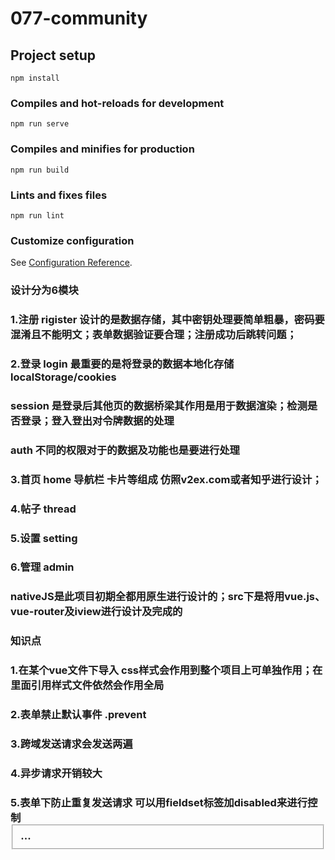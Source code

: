 # 077-community

## Project setup
```
npm install
```

### Compiles and hot-reloads for development
```
npm run serve
```

### Compiles and minifies for production
```
npm run build
```

### Lints and fixes files
```
npm run lint
```

### Customize configuration
See [Configuration Reference](https://cli.vuejs.org/config/).

### 设计分为6模块 
### 1.注册 rigister 设计的是数据存储，其中密钥处理要简单粗暴，密码要混淆且不能明文；表单数据验证要合理；注册成功后跳转问题；
### 2.登录 login 最重要的是将登录的数据本地化存储 localStorage/cookies
### session 是登录后其他页的数据桥梁其作用是用于数据渲染；检测是否登录；登入登出对令牌数据的处理
### auth  不同的权限对于的数据及功能也是要进行处理
### 3.首页 home 导航栏 卡片等组成 仿照v2ex.com或者知乎进行设计；
### 4.帖子 thread
### 5.设置 setting
### 6.管理 admin
### nativeJS是此项目初期全都用原生进行设计的；src下是将用vue.js、vue-router及iview进行设计及完成的

### 知识点
### 1.在某个vue文件下导入 css样式会作用到整个项目上<style scoped></style>可单独作用；<style scoped>@import '.css'</style>在里面引用样式文件依然会作用全局
### 2.表单禁止默认事件 .prevent
### 3.跨域发送请求会发送两遍
### 4.异步请求开销较大
### 5.表单下防止重复发送请求 可以用fieldset标签加disabled来进行控制<form><fieldset :disabled='false'>...</fieldset></form>